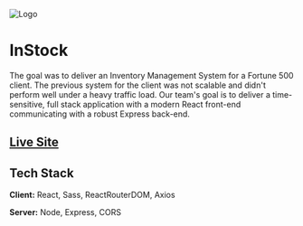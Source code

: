 ![Logo](https://i.imgur.com/AcfILgX.png)

# InStock

The goal was to deliver an Inventory Management System for a Fortune 500 client. The previous system for the client was not scalable and didn't perform well under a heavy traffic load. Our team's goal is to deliver a time-sensitive, full stack application with a modern React front-end communicating with a robust Express back-end.

## [Live Site](https://team-j22nk-instock.netlify.app/)

## Tech Stack

**Client:** React, Sass, ReactRouterDOM, Axios

**Server:** Node, Express, CORS
